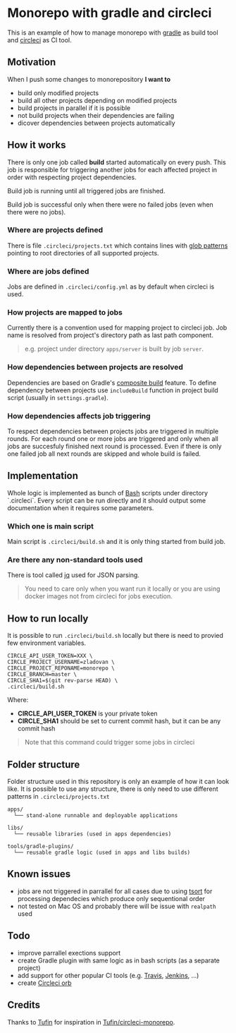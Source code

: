 # Monorepo with gradle and circleci

This is an example of how to manage monorepo with [gradle](https://gradle.org/) as build tool
and [circleci](https://circleci.com/) as CI tool.

## Motivation

When I push some changes to monorepository **I want to**
  
  - build only modified projects
  - build all other projects depending on modified projects
  - build projects in parallel if it is possible
  - not build projects when their dependencies are failing
  - dicover dependencies between projects automatically 

## How it works

There is only one job called **build** started automatically on every push. This job is responsible for triggering another jobs for each affected project in order with respecting project dependencies.

Build job is running until all triggered jobs are finished.

Build job is successful only when there were no failed jobs (even when there were no jobs).

### Where are projects defined

There is file `.circleci/projects.txt` which contains lines with [glob patterns](https://en.wikipedia.org/wiki/Glob_(programming)) pointing to root directories of all supported projects.

### Where are jobs defined

Jobs are defined in `.circleci/config.yml` as by default when circleci is used. 

### How projects are mapped to jobs

Currently there is a convention used for mapping project to circleci job. Job name is resolved from project's directory path as last path component. 

> e.g. project under directory `apps/server` is built by job `server`.

### How dependencies between projects are resolved

Dependencies are based on Gradle's [composite build](https://docs.gradle.org/current/userguide/composite_builds.html) feature. To define dependency between projects use `includeBuild` function in project build script (usually in `settings.gradle`).

### How dependencies affects job triggering

To respect dependencies between projects jobs are triggered in multiple rounds. For each round one or more jobs are triggered and only when all jobs are succesfuly finished next round is processed. Even if there is only one failed job all next rounds are skipped and whole build is failed. 

## Implementation

Whole logic is implemented as bunch of [Bash](https://en.wikipedia.org/wiki/Bash_(Unix_shell)) scripts under directory `.circleci`. Every script can be run directly and it should output some documentation when it requires some parameters.

### Which one is main script

Main script is `.circleci/build.sh` and it is only thing started from build job.

### Are there any non-standard tools used

There is tool called [jq](https://stedolan.github.io/jq/) used for JSON parsing.

>You need to care only when you want run it locally or you are using docker images not from circleci for jobs execution. 

## How to run locally

It is possible to run `.circleci/build.sh` locally but there is need to provied few environment variables.

    CIRCLE_API_USER_TOKEN=XXX \
    CIRCLE_PROJECT_USERNAME=zladovan \
    CIRCLE_PROJECT_REPONAME=monorepo \
    CIRCLE_BRANCH=master \
    CIRCLE_SHA1=$(git rev-parse HEAD) \
    .circleci/build.sh

Where:

  - **CIRCLE_API_USER_TOKEN** is your private token
  - **CIRCLE_SHA1** should be set to current commit hash, but it can be any commit hash

>Note that this command could trigger some jobs in circleci

## Folder structure

Folder structure used in this repository is only an example of how it can look like. It is possible to use any structure, there is only need to use different patterns in `.circleci/projects.txt` 

    apps/
      └── stand-alone runnable and deployable applications

    libs/
      └── reusable libraries (used in apps dependencies)  

    tools/gradle-plugins/
      └── reusable gradle logic (used in apps and libs builds)

## Known issues

  - jobs are not triggered in parrallel for all cases due to using [tsort](https://en.wikipedia.org/wiki/Tsort) for processing dependecies which produce only sequentional order
  - not tested on Mac OS and probably there will be issue with `realpath` used
  
## Todo

  - improve parrallel exections support
  - create Gradle plugin with same logic as in bash scripts (as a separate project)
  - add support for other popular CI tools (e.g. [Travis](https://travis-ci.org/), [Jenkins](https://jenkins.io/), ...)
  - create [Circleci orb](https://circleci.com/orbs/) 

## Credits

Thanks to [Tufin](https://github.com/Tufin) for inspiration in [Tufin/circleci-monorepo](https://github.com/Tufin/circleci-monorepo).
